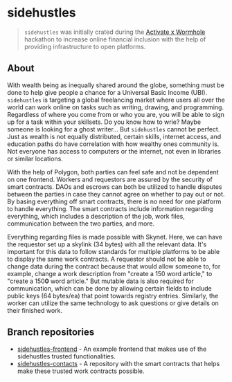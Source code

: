 # sidehustles

> `sidehustles` was initially crated during the [Activate x Wormhole](https://www.activate.build/miami) hackathon to increase online financial inclusion with the help of providing infrastructure to open platforms.

## About

With wealth being as inequally shared around the globe, something must be done to help give people a chance for a Universal Basic Income (UBI). `sidehustles` is targeting a global freelancing market where users all over the world can work online on tasks such as writing, drawing, and programming. Regardless of where you come from or who you are, you will be able to sign up for a task within your skillsets. Do you know how to wrie? Maybe someone is looking for a ghost writer... But `sidehustles` cannot be perfect. Just as wealth is not equally distributed, certain skills, internet access, and education paths do have correlation with how wealthy ones community is. Not everyone has access to computers or the internet, not even in libraries or similar locations.

With the help of Polygon, both parties can feel safe and not be dependent on one frontend. Workers and requestors are assured by the security of smart contracts. DAOs and escrows can both be utilized to handle disputes between the parties in case they cannot agree on whether to pay out or not. By basing everything off smart contracts, there is no need for one platform to handle everything. The smart contracts include information regarding everything, which includes a description of the job, work files, communication between the two parties, and more.

Everything regarding files is made possible with Skynet. Here, we can have the requestor set up a skylink (34 bytes) with all the relevant data. It's important for this data to follow standards for multiple platforms to be able to display the same work contracts. A requestor should not be able to change data during the contract because that would allow someone to, for example, change a work description from "create a 150 word article," to "create a 150**0** word article." But mutable data is also required for communication, which can be done by allowing certain fields to include public keys (64 bytes/ea) that point towards registry entries. Similarly, the worker can utilize the same technology to ask questions or give details on their finished work.

## Branch repositories
 - [sidehustles-frontend](https://github.com/figurestudios/sidehustles-frontend) - An example frontend that makes use of the sidehustles trusted functionalities.
 - [sidehustles-contacts](https://github.com/figurestudios/sidehustles-contracts) - A repository with the smart contracts that helps make these trusted work contracts possible.
